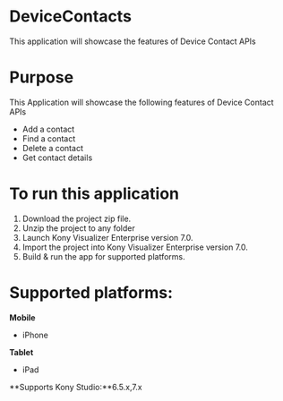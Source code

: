 
DeviceContacts
=================

This application will showcase the features of Device Contact APIs


# Purpose
This Application will showcase the following features of Device Contact APIs

* Add a contact
* Find a contact
* Delete a contact
* Get contact details


# To run this application

1. Download the project zip file.
2. Unzip the project to any folder
3. Launch Kony Visualizer Enterprise version 7.0.
4. Import the project into Kony Visualizer Enterprise version 7.0.
5. Build & run the app for supported platforms.


# Supported platforms:
**Mobile**
 * iPhone

**Tablet** 
 * iPad


**Supports Kony Studio:**6.5.x,7.x
